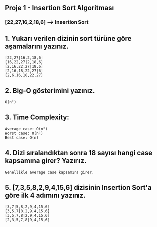 ## Proje 1 - Insertion Sort Algoritması

### [22,27,16,2,18,6] --> Insertion Sort

## 1. Yukarı verilen dizinin sort türüne göre aşamalarını yazınız.
```
[22,27|16,2,18,6]
[16,22,27|2,18,6]
[2,16,22,27|18,6]
[2,16,18,22,27|6]
[2,6,16,18,22,27]
```
## 2. Big-O gösterimini yazınız.
```
O(n²) 
```

## 3. Time Complexity:
```
Average case: O(n²) 
Worst case: O(n²)
Best case: O(n) 

```

## 4. Dizi sıralandıktan sonra 18 sayısı hangi case kapsamına girer? Yazınız.
```
Genellikle average case kapsamına girer. 

```

## 5. [7,3,5,8,2,9,4,15,6] dizisinin Insertion Sort'a göre ilk 4 adımını yazınız.

```
[3,7|5,8,2,9,4,15,6]
[3,5,7|8,2,9,4,15,6]
[3,5,7,8|2,9,4,15,6]
[2,3,5,7,8|9,4,15,6]

```
